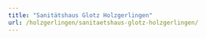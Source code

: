 ```yaml
---
title: "Sanitätshaus Glotz Holzgerlingen"
url: /holzgerlingen/sanitaetshaus-glotz-holzgerlingen/
---
```

